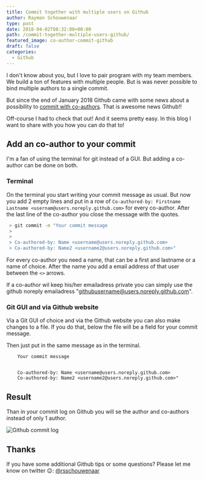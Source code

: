 ```yaml
---
title: Commit together with multiple users on Github
author: Raymon Schouwenaar
type: post
date: 2018-04-02T08:32:08+00:00
path: /commit-together-multiple-users-github/
featured_image: co-author-commit-github
draft: false
categories:
  - Github
---
```


I don't know about you, but I love to pair program with my team members. We build a ton of features with multiple people. But is was never possible to bind multiple authors to a single commit.

But since the end of January 2018 Github came with some news about a possibility to [commit with co-authors](https://blog.github.com/2018-01-29-commit-together-with-co-authors/). That is awesome news Github!!

<!--more-->

Off-course I had to check that out! And it seems pretty easy. In this blog I want to share with you how you can do that to!

## Add an co-author to your commit

I'm a fan of using the terminal for git instead of a GUI. But adding a co-author can be done on both.

### Terminal

On the terminal you start writing your commit message as usual. But now you add 2 empty lines and put in a row of `Co-authored-by: Firstname Lastname <usernam@users.noreply.github.com>` for every co-author. After the last line of the co-author you close the message with the quotes.

```bash
 > git commit -m "Your commit message
 >
 >
 > Co-authored-by: Name <username@users.noreply.github.com>
 > Co-authored-by: Name2 <username2@users.noreply.github.com>"
```

For every co-author you need a name, that can be a first and lastname or a name of choice. After the name you add a email address of that user between the `<>` arrows.

If a co-author wil keep his/her emailadress private you can simply use the github noreply emailadress "githubusername@users.noreply.github.com".

### Git GUI and via Github website

Via a Git GUI of choice and via the Github website you can also make changes to a file. If you do that, below the file will be a field for your commit message.

Then just put in the same message as in the terminal.

```text
	Your commit message


	Co-authored-by: Name <username@users.noreply.github.com>
	Co-authored-by: Name2 <username2@users.noreply.github.com>"
```

## Result

Than in your commit log on Github you will se the author and co-authors instead of only 1 author.

![Github commit log](https://user-images.githubusercontent.com/602352/35053024-b818ee72-fbb1-11e7-93f8-11baf411f1c1.gif)

## Thanks

If you have some additional Github tips or some questions? Please let me know on twitter 😉: [@rsschouwenaar](https://twitter.com/rsschouwenaar)
